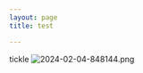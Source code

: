 ```yaml
---
layout: page
title: test

---
```

tickle
![2024-02-04-848144.png](https://chris.pelatari.com/assets/2024-02-04-848144.png)
